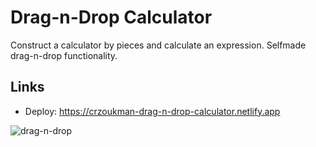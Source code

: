 # Drag-n-Drop Calculator

Construct a calculator by pieces and calculate an expression. Selfmade drag-n-drop functionality.

## Links

- Deploy: https://crzoukman-drag-n-drop-calculator.netlify.app

![drag-n-drop](https://user-images.githubusercontent.com/79852094/180017737-07f9ee17-9daf-4cab-9f5c-2aff65c9901b.png)
